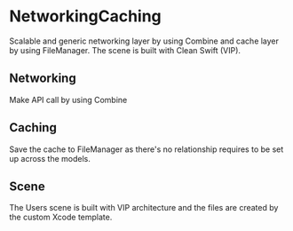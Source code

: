 # NetworkingCaching
Scalable and generic networking layer by using Combine and cache layer by using FileManager. The scene is built with Clean Swift (VIP).

## Networking
Make API call by using Combine

## Caching
Save the cache to FileManager as there's no relationship requires to be set up across the models.

## Scene
The Users scene is built with VIP architecture and the files are created by the custom Xcode template.
